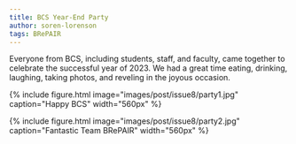 ```yaml
---
title: BCS Year-End Party
author: soren-lorenson
tags: BRePAIR
---
```


Everyone from BCS, including students, staff, and faculty, came together to celebrate the successful year of 2023. We had a great time eating, drinking, laughing, taking photos, and reveling in the joyous occasion.

{% include figure.html image="images/post/issue8/party1.jpg" caption="Happy BCS" width="560px" %}

{% include figure.html image="images/post/issue8/party2.jpg" caption="Fantastic Team BRePAIR" width="560px" %}
